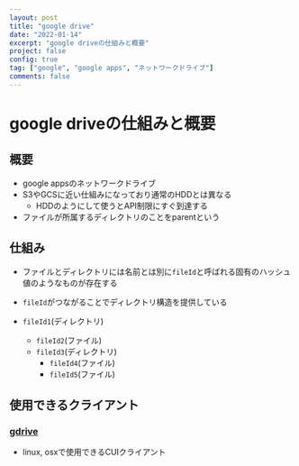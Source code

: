 ```yaml
---
layout: post
title: "google drive"
date: "2022-01-14"
excerpt: "google driveの仕組みと概要"
project: false
config: true
tag: ["google", "google apps", "ネットワークドライブ"]
comments: false
---
```


# google driveの仕組みと概要

## 概要
 - google appsのネットワークドライブ
 - S3やGCSに近い仕組みになっており通常のHDDとは異なる
   - HDDのようにして使うとAPI制限にすぐ到達する
 - ファイルが所属するディレクトリのことをparentという

## 仕組み
 - ファイルとディレクトリには名前とは別に`fileId`と呼ばれる固有のハッシュ値のようなものが存在する
 - `fileId`がつながることでディレクトリ構造を提供している

 - `fileId1`(ディレクトリ)
   - `fileId2`(ファイル)
   - `fileId3`(ディレクトリ)
     - `fileId4`(ファイル)
     - `fileId5`(ファイル)

## 使用できるクライアント

### [gdrive](/gdrive/)
 - linux, osxで使用できるCUIクライアント
